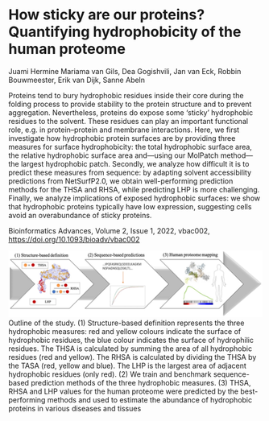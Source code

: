 # How sticky are our proteins? Quantifying hydrophobicity of the human proteome 

Juami Hermine Mariama van Gils, Dea Gogishvili, Jan van Eck, Robbin Bouwmeester, Erik van Dijk, Sanne Abeln

Proteins tend to bury hydrophobic residues inside their core during the folding process to provide stability to the protein structure and to prevent aggregation. Nevertheless, proteins do expose some ‘sticky’ hydrophobic residues to the solvent. These residues can play an important functional role, e.g. in protein–protein and membrane interactions. Here, we first investigate how hydrophobic protein surfaces are by providing three measures for surface hydrophobicity: the total hydrophobic surface area, the relative hydrophobic surface area and—using our MolPatch method—the largest hydrophobic patch. Secondly, we analyze how difficult it is to predict these measures from sequence: by adapting solvent accessibility predictions from NetSurfP2.0, we obtain well-performing prediction methods for the THSA and RHSA, while predicting LHP is more challenging. Finally, we analyze implications of exposed hydrophobic surfaces: we show that hydrophobic proteins typically have low expression, suggesting cells avoid an overabundance of sticky proteins.

Bioinformatics Advances, Volume 2, Issue 1, 2022, vbac002, https://doi.org/10.1093/bioadv/vbac002

![image](/figures/StudyOutline.jpg)
Outline of the study. (1) Structure-based definition represents the three hydrophobic measures: red and yellow colours indicate the surface of hydrophobic residues, the blue colour indicates the surface of hydrophilic residues. The THSA is calculated by summing the area of all hydrophobic residues (red and yellow). The RHSA is calculated by dividing the THSA by the TASA (red, yellow and blue). The LHP is the largest area of adjacent hydrophobic residues (only red). (2) We train and benchmark sequence-based prediction methods of the three hydrophobic measures. (3) THSA, RHSA and LHP values for the human proteome were predicted by the best-performing methods and used to estimate the abundance of hydrophobic proteins in various diseases and tissues
